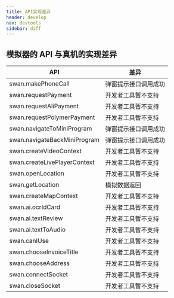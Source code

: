 ```yaml
---
title: API实现差异
header: develop
nav: devtools
sidebar: diff
---
```



模拟器的 API 与真机的实现差异
------

|API | 差异 |
|---|---|
|swan.makePhoneCall| 弹窗提示接口调用成功|
|swan.requestPayment| 开发者工具暂不支持|
|swan.requestAliPayment| 开发者工具暂不支持 |
|swan.requestPolymerPayment | 开发者工具暂不支持 |
|swan.navigateToMiniProgram | 弹窗提示接口调用成功 |
|swan.navigateBackMiniProgram | 弹窗提示接口调用成功 |
|swan.createVideoContext | 开发者工具暂不支持 |
|swan.createLivePlayerContext | 开发者工具暂不支持 |
|swan.openLocation | 开发者工具暂不支持 |
|swan.getLocation | 模拟数据返回 |
|swan.createMapContext | 开发者工具暂不支持 |
|swan.ai.ocrIdCard | 开发者工具暂不支持 |
|swan.ai.textReview | 开发者工具暂不支持 |
|swan.ai.textToAudio | 开发者工具暂不支持 |
|swan.canIUse | 开发者工具暂不支持 |
|swan.chooseInvoiceTitle | 开发者工具暂不支持 |
|swan.chooseAddress | 开发者工具暂不支持 |
|swan.connectSocket | 开发者工具暂不支持 |
|swan.closeSocket | 开发者工具暂不支持 |
